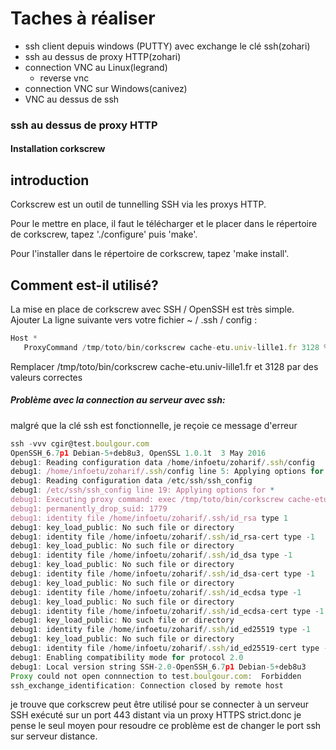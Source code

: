 # Taches à réaliser

* ssh client depuis windows (PUTTY) avec exchange le clé ssh(zohari)
* ssh au dessus de proxy HTTP(zohari)
* connection VNC au Linux(legrand)
	* reverse vnc
* connection VNC sur Windows(canivez)
* VNC au dessus de ssh



### ssh au dessus de proxy HTTP

#### Installation corkscrew

introduction
------------

Corkscrew est un outil de tunnelling SSH via les proxys HTTP.

Pour le mettre en place, il faut le télécharger et le placer dans
le répertoire de corkscrew, tapez './configure' puis 'make'.

Pour l'installer dans le répertoire de corkscrew, tapez 'make install'.


Comment est-il utilisé?
---------------
La mise en place de corkscrew avec SSH / OpenSSH est très simple. Ajouter
La ligne suivante vers votre fichier ~ / .ssh / config :

```javascript
Host *
   ProxyCommand /tmp/toto/bin/corkscrew cache-etu.univ-lille1.fr 3128 %h %p 
```

Remplacer /tmp/toto/bin/corkscrew cache-etu.univ-lille1.fr et 3128 par des valeurs correctes


##### Problème avec la connection au serveur avec ssh:

malgré que la clé ssh est fonctionnelle, je reçoie ce message d'erreur 


```javascript
ssh -vvv cgir@test.boulgour.com
OpenSSH_6.7p1 Debian-5+deb8u3, OpenSSL 1.0.1t  3 May 2016
debug1: Reading configuration data /home/infoetu/zoharif/.ssh/config
debug1: /home/infoetu/zoharif/.ssh/config line 5: Applying options for *
debug1: Reading configuration data /etc/ssh/ssh_config
debug1: /etc/ssh/ssh_config line 19: Applying options for *
debug1: Executing proxy command: exec /tmp/toto/bin/corkscrew cache-etu.univ-lille1.fr 3128 test.boulgour.com 22
debug1: permanently_drop_suid: 1779
debug1: identity file /home/infoetu/zoharif/.ssh/id_rsa type 1
debug1: key_load_public: No such file or directory
debug1: identity file /home/infoetu/zoharif/.ssh/id_rsa-cert type -1
debug1: key_load_public: No such file or directory
debug1: identity file /home/infoetu/zoharif/.ssh/id_dsa type -1
debug1: key_load_public: No such file or directory
debug1: identity file /home/infoetu/zoharif/.ssh/id_dsa-cert type -1
debug1: key_load_public: No such file or directory
debug1: identity file /home/infoetu/zoharif/.ssh/id_ecdsa type -1
debug1: key_load_public: No such file or directory
debug1: identity file /home/infoetu/zoharif/.ssh/id_ecdsa-cert type -1
debug1: key_load_public: No such file or directory
debug1: identity file /home/infoetu/zoharif/.ssh/id_ed25519 type -1
debug1: key_load_public: No such file or directory
debug1: identity file /home/infoetu/zoharif/.ssh/id_ed25519-cert type -1
debug1: Enabling compatibility mode for protocol 2.0
debug1: Local version string SSH-2.0-OpenSSH_6.7p1 Debian-5+deb8u3
Proxy could not open connnection to test.boulgour.com:  Forbidden
ssh_exchange_identification: Connection closed by remote host
```

je trouve que corkscrew peut être utilisé pour se connecter à un serveur SSH exécuté sur un port 443 distant via un proxy HTTPS strict.donc je pense le seul moyen pour resoudre ce problème est de changer le port ssh sur serveur distance.



